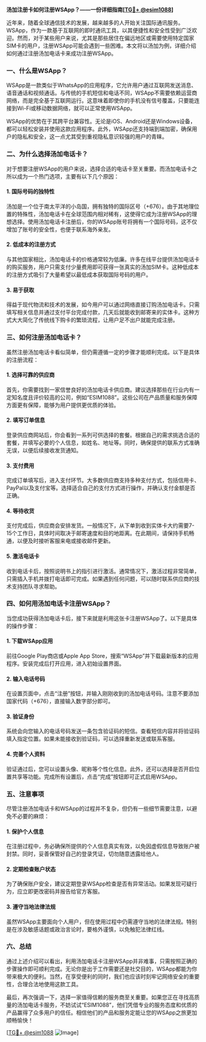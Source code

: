 **汤加注册卡如何注册WSApp？——一份详细指南[[TG💪+ @esim1088](https://t.me/s/esim1088)]**

近年来，随着全球通信技术的发展，越来越多的人开始关注国际通讯服务。WSApp，作为一款基于互联网的即时通讯工具，以其便捷性和安全性受到广泛欢迎。然而，对于某些用户来说，尤其是那些居住在偏远地区或需要使用特定国家SIM卡的用户，注册WSApp可能会遇到一些困难。本文将以汤加为例，详细介绍如何通过注册汤加电话卡来成功注册WSApp。

### 一、什么是WSApp？

WSApp是一款类似于WhatsApp的应用程序，它允许用户通过互联网发送消息、语音通话和视频通话。与传统的手机短信和电话不同，WSApp不需要依赖运营商网络，而是完全基于互联网运行。这意味着即使你的手机没有信号覆盖，只要能连接到Wi-Fi或移动数据网络，就可以正常使用WSApp。

WSApp的优势在于其跨平台兼容性。无论是iOS、Android还是Windows设备，都可以轻松安装并使用这款应用程序。此外，WSApp还支持端到端加密，确保用户的隐私和安全，这一点尤其受到重视隐私意识较强的用户的青睐。

### 二、为什么选择汤加电话卡？

对于想要注册WSApp的用户来说，选择合适的电话卡至关重要。而汤加电话卡之所以成为一个热门选项，主要有以下几个原因：

#### 1. **国际号码的独特性**
汤加是一个位于南太平洋的小岛国，拥有独特的国际区号（+676）。由于其地理位置的特殊性，汤加电话卡在全球范围内相对稀有，这使得它成为注册WSApp的理想选择。使用汤加电话卡注册后，你的WSApp账号将拥有一个国际号码，这不仅增加了账号的安全性，也便于联系海外亲友。

#### 2. **低成本的注册方式**
与其他国家相比，汤加电话卡的价格通常较为低廉。许多在线平台提供汤加电话卡的购买服务，用户只需支付少量费用即可获得一张真实的汤加SIM卡。这种低成本的注册方式吸引了大量希望以最低成本获取国际号码的用户。

#### 3. **易于获取**
得益于现代物流和技术的发展，如今用户可以通过网络直接订购汤加电话卡。只需填写相关信息并通过支付平台完成付款，几天后就能收到邮寄来的实体卡。这种方式大大简化了传统线下购卡的繁琐流程，让用户足不出户就能完成注册。

### 三、如何注册汤加电话卡？

虽然注册汤加电话卡看似简单，但仍需遵循一定的步骤才能顺利完成。以下是具体的注册流程：

#### 1. **选择可靠的供应商**
首先，你需要找到一家信誉良好的汤加电话卡供应商。建议选择那些在行业内有一定知名度且评价较高的公司，例如“ESIM1088”。这些公司在产品质量和服务保障方面更有保障，能够为用户提供更优质的体验。

#### 2. **填写订单信息**
登录供应商网站后，你会看到一系列可供选择的套餐。根据自己的需求挑选合适的套餐，并填写必要的个人信息，如姓名、地址等。同时，确保提供的联系方式准确无误，以便后续接收发货通知。

#### 3. **支付费用**
完成订单填写后，进入支付环节。大多数供应商支持多种支付方式，包括信用卡、PayPal以及支付宝等。选择适合自己的支付方式进行操作，并确认支付金额是否正确。

#### 4. **等待收货**
支付完成后，供应商会安排发货。一般情况下，从下单到收到实体卡大约需要7-15个工作日，具体时间取决于邮寄速度和目的地距离。在此期间，请保持手机畅通，以便及时接听客服来电或接收邮件更新。

#### 5. **激活电话卡**
收到电话卡后，按照说明书上的指引进行激活。通常情况下，激活过程非常简单，只需插入手机并拨打电话即可完成。如果遇到任何问题，可以随时联系供应商的技术支持团队寻求帮助。

### 四、如何用汤加电话卡注册WSApp？

当您成功获得汤加电话卡后，接下来就是利用这张卡注册WSApp了。以下是具体的操作步骤：

#### 1. **下载WSApp应用**
前往Google Play商店或Apple App Store，搜索“WSApp”并下载最新版本的应用程序。安装完成后打开应用，进入初始设置界面。

#### 2. **输入电话号码**
在设置页面中，点击“注册”按钮，并输入刚刚收到的汤加电话号码。注意不要添加国家代码（+676），直接输入数字部分即可。

#### 3. **验证身份**
系统会向您输入的电话号码发送一条包含验证码的短信。查看短信内容并将验证码填入指定位置。如果未能接收到验证码，可以选择重新发送或联系客服。

#### 4. **完善个人资料**
验证通过后，您可以设置头像、昵称等个性化信息。此外，还可以选择是否开启位置共享等功能。完成所有设置后，点击“完成”按钮即可正式启用WSApp。

### 五、注意事项

尽管注册汤加电话卡和WSApp的过程并不复杂，但仍有一些细节需要注意，以避免不必要的麻烦：

#### 1. **保护个人信息**
在注册过程中，务必确保所提供的个人信息真实有效，以免因虚假信息导致账户被封禁。同时，妥善保管好自己的登录凭证，切勿随意透露给他人。

#### 2. **定期检查账户状态**
为了确保账户安全，建议定期登录WSApp检查是否有异常活动。如果发现可疑行为，应立即更改密码并报告给官方客服。

#### 3. **遵守当地法律法规**
虽然WSApp主要面向个人用户，但在使用过程中仍需遵守当地的法律法规。特别是在涉及敏感话题或政治言论时，要格外谨慎，以免触犯法律红线。

### 六、总结

通过上述介绍可以看出，利用汤加电话卡注册WSApp并非难事，只需按照正确的步骤操作即可顺利完成。无论你是出于工作需要还是社交目的，WSApp都能为你带来极大的便利。当然，在享受便利的同时，我们也应该时刻牢记网络安全的重要性，合理合法地使用这款工具。

最后，再次强调一下，选择一家值得信赖的服务商至关重要。如果您正在寻找高质量的汤加电话卡服务，不妨试试“ESIM1088”，他们凭借专业的服务态度和优质的产品赢得了众多用户的信任。相信他们的产品和服务定能让您的WSApp之旅更加顺畅愉快！

[[TG💪+ @esim1088](https://t.me/s/esim1088) ![Image](https://i.postimg.cc/4NQfJmqS/Snipaste-2025-05-13-00-14-12.png)]